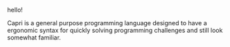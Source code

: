 hello!

Capri is a general purpose programming language designed to have a ergonomic syntax for quickly solving programming challenges and still look somewhat familiar.